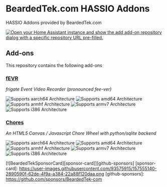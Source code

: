 # BeardedTek.com HASSIO Addons

HASSIO Addons provided by BeardedTek.com

[![Open your Home Assistant instance and show the add add-on repository dialog with a specific repository URL pre-filled.](https://my.home-assistant.io/badges/supervisor_add_addon_repository.svg)](https://my.home-assistant.io/redirect/supervisor_add_addon_repository/?repository_url=https%3A%2F%2Fgithub.com%2FBeardedTek-com%2Fhassio-addons)

## Add-ons

This repository contains the following add-ons

### [fEVR](https://github.com/BeardedTek-com/hassio-addons/tree/main/fevr)
_frigate Event Video Recorder (pronounced fee-ver)_

![Supports aarch64 Architecture][aarch64-shield]
![Supports amd64 Architecture][amd64-shield]
![Supports armhf Architecture][armhf-shield]
![Supports armv7 Architecture][armv7-shield]
![Supports i386 Architecture][i386-shield]

### [Chores](https://github.com/BeardedTek-com/hassio-addons/tree/main/chores)
_An HTML5 Canvas / Javascript Chore Wheel with python/sqlite backend_

![Supports aarch64 Architecture][aarch64-shield]
![Supports amd64 Architecture][amd64-shield]
![Supports armhf Architecture][armhf-shield]
![Supports armv7 Architecture][armv7-shield]
![Supports i386 Architecture][i386-shield]

[![BeardedTekSponsorCard][sponsor-card]][github-sponsors]
[sponsor-card]: https://user-images.githubusercontent.com/93575915/157555140-2890590f-62de-4f9a-a384-22a88f120daa.png
[github-sponsors]: https://github.com/sponsors/BeardedTek-com

[aarch64-shield]: https://img.shields.io/badge/aarch64-yes-green.svg
[amd64-shield]: https://img.shields.io/badge/amd64-yes-green.svg
[armhf-shield]: https://img.shields.io/badge/armhf-yes-green.svg
[armv7-shield]: https://img.shields.io/badge/armv7-yes-green.svg
[i386-shield]: https://img.shields.io/badge/i386-yes-green.svg
